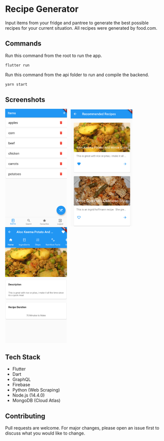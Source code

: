 # Recipe Generator

Input items from your fridge and pantree to generate the best possible recipes for your current situation. All recipes were generated by food.com.

## Commands

Run this command from the root to run the app.

```bash
flutter run
```
Run this command from the api folder to run and compile the backend.

```bash
yarn start
```

## Screenshots
<img src="screenshots/items.png" alt="drawing" width="200"/> &nbsp;
<img src="screenshots/top_recipes.png" alt="drawing" width="200"/> &nbsp;
<img src="screenshots/recipes.png" alt="drawing" width="200" /> &nbsp;



## Tech Stack
* Flutter
* Dart
* GraphQL
* Firebase
* Python (Web Scraping)
* Node.js (14.4.0)
* MongoDB (Cloud Atlas)


## Contributing
Pull requests are welcome. For major changes, please open an issue first to discuss what you would like to change.
